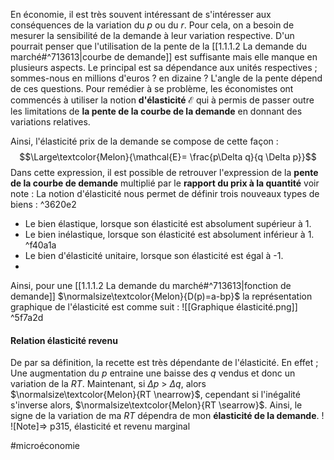 En économie, il est très souvent intéressant de s'intéresser aux conséquences de la variation du *p* ou du *r*. Pour cela, on a besoin de mesurer la sensibilité de la demande à leur variation respective.
D'un pourrait penser que l'utilisation de la pente de la [[1.1.1.2 La demande du marché#^713613|courbe de demande]]
est suffisante mais elle manque en plusieurs aspects. Le principal est sa dépendance aux unités respectives ; sommes-nous en millions d'euros ? en dizaine ? L'angle de la pente dépend de ces questions.
Pour remédier à se problème, les économistes ont commencés à utiliser la notion **d'élasticité** $\mathcal{E}$ qui à permis de passer outre les limitations de **la pente de la courbe de la demande** en donnant des variations relatives.

Ainsi, l'élasticité prix de la demande se compose de cette façon :
$$\Large\textcolor{Melon}{\mathcal{E}= \frac{p\Delta q}{q \Delta p}}$$
Dans cette expression, il est possible de retrouver l'expression de la **pente de la courbe de demande** multiplié par le **rapport du prix à la quantité** voir note :
La notion d'élasticité nous permet de définir trois nouveaux types de biens : ^3620e2
- Le bien élastique, lorsque son élasticité est absolument supérieur à 1.
- Le bien inélastique, lorsque son élasticité est absolument inférieur à 1. ^f40a1a
- Le bien d'élasticité unitaire, lorsque son élasticité est égal à -1.
- 
Ainsi, pour une [[1.1.1.2 La demande du marché#^713613|fonction de demande]] $\normalsize\textcolor{Melon}{D(p)=a-bp}$ la représentation graphique de l'élasticité est comme suit :
![[Graphique élasticité.png]] ^5f7a2d

#### Relation élasticité revenu
De par sa définition, la recette est très dépendante de l'élasticité. En effet ; Une augmentation du *p* entraine une baisse des *q* vendus et donc un variation de la *RT*. Maintenant, si $\Delta p$ > $\Delta q$, alors $\normalsize\textcolor{Melon}{RT \nearrow}$, cependant si l'inégalité s'inverse alors, $\normalsize\textcolor{Melon}{RT \searrow}$. Ainsi, le signe de la variation de ma *RT* dépendra de mon **élasticité de la demande**. ! ![Note]=> p315, élasticité et revenu marginal



#microéconomie 